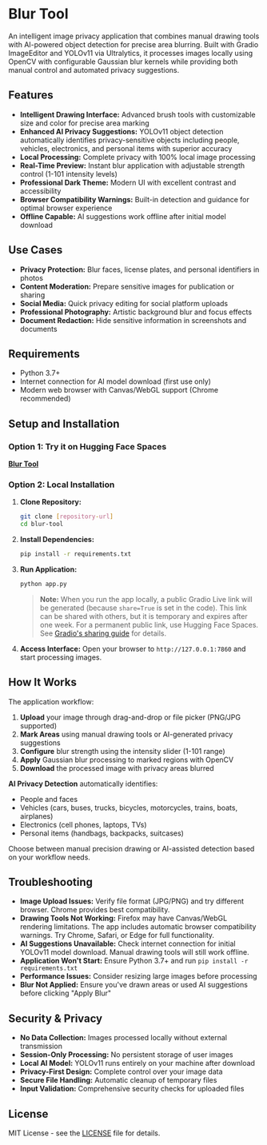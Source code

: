 # Blur Tool

An intelligent image privacy application that combines manual drawing tools with AI-powered object detection for precise area blurring. Built with Gradio ImageEditor and YOLOv11 via Ultralytics, it processes images locally using OpenCV with configurable Gaussian blur kernels while providing both manual control and automated privacy suggestions.

## Features

* **Intelligent Drawing Interface:** Advanced brush tools with customizable size and color for precise area marking
* **Enhanced AI Privacy Suggestions:** YOLOv11 object detection automatically identifies privacy-sensitive objects including people, vehicles, electronics, and personal items with superior accuracy
* **Local Processing:** Complete privacy with 100% local image processing
* **Real-Time Preview:** Instant blur application with adjustable strength control (1-101 intensity levels)
* **Professional Dark Theme:** Modern UI with excellent contrast and accessibility
* **Browser Compatibility Warnings:** Built-in detection and guidance for optimal browser experience
* **Offline Capable:** AI suggestions work offline after initial model download

## Use Cases

* **Privacy Protection:** Blur faces, license plates, and personal identifiers in photos
* **Content Moderation:** Prepare sensitive images for publication or sharing
* **Social Media:** Quick privacy editing for social platform uploads
* **Professional Photography:** Artistic background blur and focus effects
* **Document Redaction:** Hide sensitive information in screenshots and documents

## Requirements

* Python 3.7+
* Internet connection for AI model download (first use only)
* Modern web browser with Canvas/WebGL support (Chrome recommended)

## Setup and Installation

### Option 1: Try it on Hugging Face Spaces

**[Blur Tool](https://huggingface.co/spaces/00matt/Blur-Tool)**

### Option 2: Local Installation

1. **Clone Repository:**
   ```bash
   git clone [repository-url]
   cd blur-tool
   ```

2. **Install Dependencies:**
   ```bash
   pip install -r requirements.txt
   ```

3. **Run Application:**
   ```bash
   python app.py
   ```
   > **Note:** When you run the app locally, a public Gradio Live link will be generated (because `share=True` is set in the code). This link can be shared with others, but it is temporary and expires after one week. For a permanent public link, use Hugging Face Spaces. See [Gradio's sharing guide](https://www.gradio.app/guides/sharing-your-app) for details.

4. **Access Interface:**
   Open your browser to `http://127.0.0.1:7860` and start processing images.

## How It Works

The application workflow:
1. **Upload** your image through drag-and-drop or file picker (PNG/JPG supported)
2. **Mark Areas** using manual drawing tools or AI-generated privacy suggestions
3. **Configure** blur strength using the intensity slider (1-101 range)
4. **Apply** Gaussian blur processing to marked regions with OpenCV
5. **Download** the processed image with privacy areas blurred

**AI Privacy Detection** automatically identifies:
- People and faces
- Vehicles (cars, buses, trucks, bicycles, motorcycles, trains, boats, airplanes)
- Electronics (cell phones, laptops, TVs)
- Personal items (handbags, backpacks, suitcases)

Choose between manual precision drawing or AI-assisted detection based on your workflow needs.

## Troubleshooting

* **Image Upload Issues:** Verify file format (JPG/PNG) and try different browser. Chrome provides best compatibility.
* **Drawing Tools Not Working:** Firefox may have Canvas/WebGL rendering limitations. The app includes automatic browser compatibility warnings. Try Chrome, Safari, or Edge for full functionality.
* **AI Suggestions Unavailable:** Check internet connection for initial YOLOv11 model download. Manual drawing tools will still work offline.
* **Application Won't Start:** Ensure Python 3.7+ and run `pip install -r requirements.txt`
* **Performance Issues:** Consider resizing large images before processing
* **Blur Not Applied:** Ensure you've drawn areas or used AI suggestions before clicking "Apply Blur"

## Security & Privacy

* **No Data Collection:** Images processed locally without external transmission
* **Session-Only Processing:** No persistent storage of user images
* **Local AI Model:** YOLOv11 runs entirely on your machine after download
* **Privacy-First Design:** Complete control over your image data
* **Secure File Handling:** Automatic cleanup of temporary files
* **Input Validation:** Comprehensive security checks for uploaded files

## License

MIT License - see the [LICENSE](LICENSE) file for details. 